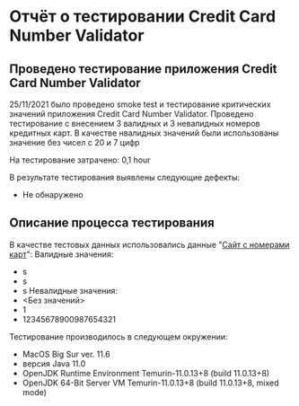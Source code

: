 # Отчёт о тестировании Credit Card Number Validator

## Проведено тестирование приложения Credit Card Number Validator

25/11/2021 было проведено smoke test и тестирование критических значений приложения Credit Card Number Validator. Проведено тестирование с внесением 
3 валидных и 3 невалидных номеров кредитных карт. В качестве нвалидных значений были использованы значение без чисел с 20  и 7 цифр

На тестирование затрачено: 0,1 hour

В результате тестирования выявлены следующие дефекты:
* Не обнаружено

## Описание процесса тестирования

В качестве тестовых данных использовались данные "[Сайт с номерами карт](freeformatter.com)":
Валидные значения:
* s
* s
* s
Невалидные значения:
* <Без значений>
* 1
* 12345678900987654321


Тестирование производилось в следующем окружении:
* MacOS Big Sur ver. 11.6
* версия Java 11.0
* OpenJDK Runtime Environment Temurin-11.0.13+8 (build 11.0.13+8)
* OpenJDK 64-Bit Server VM Temurin-11.0.13+8 (build 11.0.13+8, mixed mode)
